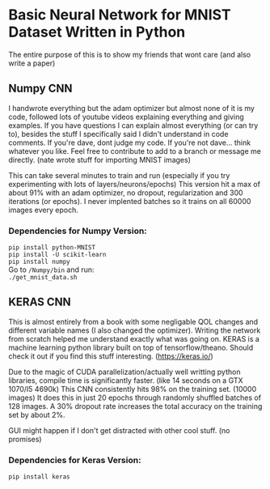 # Basic Neural Network for MNIST Dataset Written in Python

The entire purpose of this is to show my friends that wont care (and also write a paper)

## Numpy CNN
I handwrote everything but the adam optimizer but almost none of it is my code, followed lots of youtube videos explaining everything and giving examples.
If you have questions I can explain almost everything (or can try to), besides the stuff I specifically said I didn't understand in code comments.
If you're dave, dont judge my code. If you're not dave... think whatever you like. Feel free to contribute to add to a branch or message me directly.
(nate wrote stuff for importing MNIST images)

This can take several minutes to train and run (especially if you try experimenting with lots of layers/neurons/epochs)
This version hit a max of about 91% with an adam optimizer, no dropout, regularization and 300 iterations (or epochs). 
I never implented batches so it trains on all 60000 images every epoch. 

### Dependencies for Numpy Version:
`pip install python-MNIST`  
`pip install -U scikit-learn`   
`pip install numpy`  
Go to `/Numpy/bin` and run:  
`./get_mnist_data.sh`

## KERAS CNN
This is almost entirely from a book with some negligable QOL changes and different variable names (I also changed the optimizer). Writing the network from scratch helped me understand exactly what was going on. KERAS is a machine learning python library built on top of tensorflow/theano. Should check it out if you find this stuff interesting. (https://keras.io/)

Due to the magic of CUDA parallelization/actually well writting python libraries, compile time is significantly faster. (like 14 seconds on a GTX 1070/I5 4690k)
This CNN consistently hits 98% on the training set. (10000 images) It does this in just 20 epochs through randomly shuffled batches of 128 images. 
A 30% dropout rate increases the total accuracy on the training set by about 2%. 

GUI might happen if I don't get distracted with other cool stuff. (no promises)

### Dependencies for Keras Version:
`pip install keras`

